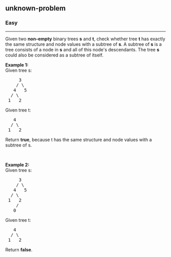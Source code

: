 <h2>unknown-problem</h2><h3>Easy</h3><hr><div><p>Given two <strong>non-empty</strong> binary trees <b>s</b> and <b>t</b>, check whether tree <b>t</b> has exactly the same structure and node values with a subtree of <b>s</b>. A subtree of <b>s</b> is a tree consists of a node in <b>s</b> and all of this node's descendants. The tree <b>s</b> could also be considered as a subtree of itself.</p>

<p><b>Example 1:</b><br>
Given tree s:</p>

<pre>     3
    / \
   4   5
  / \
 1   2
</pre>
Given tree t:

<pre>   4 
  / \
 1   2
</pre>
Return <b>true</b>, because t has the same structure and node values with a subtree of s.

<p>&nbsp;</p>

<p><b>Example 2:</b><br>
Given tree s:</p>

<pre>     3
    / \
   4   5
  / \
 1   2
    /
   0
</pre>
Given tree t:

<pre>   4
  / \
 1   2
</pre>
Return <b>false</b>.

<p>&nbsp;</p>
</div>